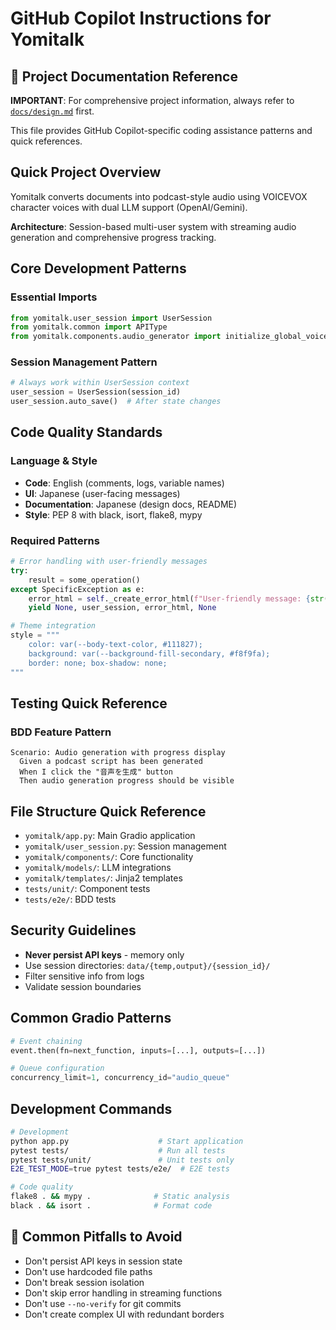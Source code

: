 # GitHub Copilot Instructions for Yomitalk

## 📖 **Project Documentation Reference**

**IMPORTANT**: For comprehensive project information, always refer to [`docs/design.md`](../docs/design.md) first.

This file provides GitHub Copilot-specific coding assistance patterns and quick references.

## Quick Project Overview

Yomitalk converts documents into podcast-style audio using VOICEVOX character voices with dual LLM support (OpenAI/Gemini).

**Architecture**: Session-based multi-user system with streaming audio generation and comprehensive progress tracking.

## Core Development Patterns

### Essential Imports
```python
from yomitalk.user_session import UserSession
from yomitalk.common import APIType
from yomitalk.components.audio_generator import initialize_global_voicevox_manager
```

### Session Management Pattern
```python
# Always work within UserSession context
user_session = UserSession(session_id)
user_session.auto_save()  # After state changes
```

## Code Quality Standards

### Language & Style
- **Code**: English (comments, logs, variable names)
- **UI**: Japanese (user-facing messages)
- **Documentation**: Japanese (design docs, README)
- **Style**: PEP 8 with black, isort, flake8, mypy

### Required Patterns
```python
# Error handling with user-friendly messages
try:
    result = some_operation()
except SpecificException as e:
    error_html = self._create_error_html(f"User-friendly message: {str(e)}")
    yield None, user_session, error_html, None

# Theme integration
style = """
    color: var(--body-text-color, #111827);
    background: var(--background-fill-secondary, #f8f9fa);
    border: none; box-shadow: none;
"""
```

## Testing Quick Reference

### BDD Feature Pattern
```gherkin
Scenario: Audio generation with progress display
  Given a podcast script has been generated
  When I click the "音声を生成" button
  Then audio generation progress should be visible
```

## File Structure Quick Reference

- `yomitalk/app.py`: Main Gradio application
- `yomitalk/user_session.py`: Session management
- `yomitalk/components/`: Core functionality
- `yomitalk/models/`: LLM integrations
- `yomitalk/templates/`: Jinja2 templates
- `tests/unit/`: Component tests
- `tests/e2e/`: BDD tests

## Security Guidelines

- **Never persist API keys** - memory only
- Use session directories: `data/{temp,output}/{session_id}/`
- Filter sensitive info from logs
- Validate session boundaries

## Common Gradio Patterns

```python
# Event chaining
event.then(fn=next_function, inputs=[...], outputs=[...])

# Queue configuration
concurrency_limit=1, concurrency_id="audio_queue"
```

## Development Commands

```bash
# Development
python app.py                    # Start application
pytest tests/                    # Run all tests
pytest tests/unit/               # Unit tests only
E2E_TEST_MODE=true pytest tests/e2e/  # E2E tests

# Code quality
flake8 . && mypy .              # Static analysis
black . && isort .              # Format code
```

## 🚫 Common Pitfalls to Avoid

- Don't persist API keys in session state
- Don't use hardcoded file paths
- Don't break session isolation
- Don't skip error handling in streaming functions
- Don't use `--no-verify` for git commits
- Don't create complex UI with redundant borders
